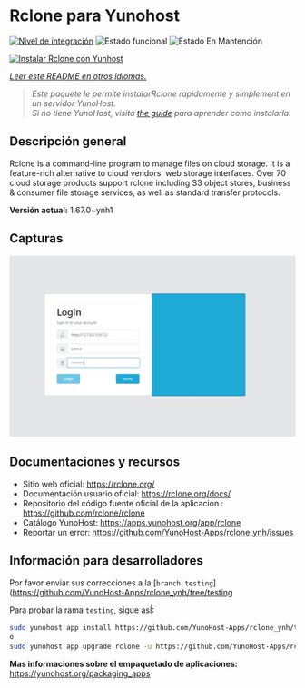 <!--
Este archivo README esta generado automaticamente<https://github.com/YunoHost/apps/tree/master/tools/readme_generator>
No se debe editar a mano.
-->

# Rclone para Yunohost

[![Nivel de integración](https://dash.yunohost.org/integration/rclone.svg)](https://dash.yunohost.org/appci/app/rclone) ![Estado funcional](https://ci-apps.yunohost.org/ci/badges/rclone.status.svg) ![Estado En Mantención](https://ci-apps.yunohost.org/ci/badges/rclone.maintain.svg)

[![Instalar Rclone con Yunhost](https://install-app.yunohost.org/install-with-yunohost.svg)](https://install-app.yunohost.org/?app=rclone)

*[Leer este README en otros idiomas.](./ALL_README.md)*

> *Este paquete le permite instalarRclone rapidamente y simplement en un servidor YunoHost.*  
> *Si no tiene YunoHost, visita [the guide](https://yunohost.org/install) para aprender como instalarla.*

## Descripción general

Rclone is a command-line program to manage files on cloud storage. It is a feature-rich alternative to cloud vendors' web storage interfaces. Over 70 cloud storage products support rclone including S3 object stores, business & consumer file storage services, as well as standard transfer protocols.

**Versión actual:** 1.67.0~ynh1

## Capturas

![Captura de Rclone](./doc/screenshots/screenshot.png)

## Documentaciones y recursos

- Sitio web oficial: <https://rclone.org/>
- Documentación usuario oficial: <https://rclone.org/docs/>
- Repositorio del código fuente oficial de la aplicación : <https://github.com/rclone/rclone>
- Catálogo YunoHost: <https://apps.yunohost.org/app/rclone>
- Reportar un error: <https://github.com/YunoHost-Apps/rclone_ynh/issues>

## Información para desarrolladores

Por favor enviar sus correcciones a la [`branch testing`](https://github.com/YunoHost-Apps/rclone_ynh/tree/testing

Para probar la rama `testing`, sigue asÍ:

```bash
sudo yunohost app install https://github.com/YunoHost-Apps/rclone_ynh/tree/testing --debug
o
sudo yunohost app upgrade rclone -u https://github.com/YunoHost-Apps/rclone_ynh/tree/testing --debug
```

**Mas informaciones sobre el empaquetado de aplicaciones:** <https://yunohost.org/packaging_apps>
